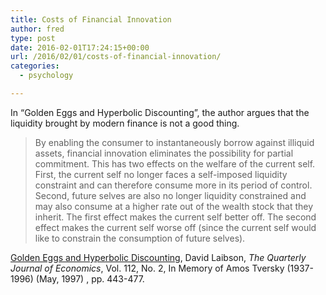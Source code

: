 ```yaml
---
title: Costs of Financial Innovation
author: fred
type: post
date: 2016-02-01T17:24:15+00:00
url: /2016/02/01/costs-of-financial-innovation/
categories:
  - psychology

---
```

In &#8220;Golden Eggs and Hyperbolic Discounting&#8221;, the author argues that the liquidity brought by modern finance is not a good thing.

> By enabling the consumer to instantaneously borrow against illiquid assets, financial innovation eliminates the possibility for partial commitment. This has two effects on the welfare of the current self. First, the current self no longer faces a self-imposed liquidity constraint and can therefore consume more in its period of control. Second, future selves are also no longer liquidity constrained and may also consume at a higher rate out of the wealth stock that they inherit. The first effect makes the current self better off. The second effect makes the current self worse off (since the current self would like to constrain the consumption of future selves).

[Golden Eggs and Hyperbolic Discounting][1], David Laibson, _The Quarterly Journal of Economics_, Vol. 112, No. 2, In Memory of Amos Tversky (1937-1996) (May, 1997) , pp. 443-477.

 [1]: http://www.jstor.org/stable/2951242